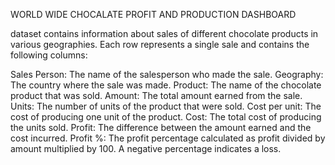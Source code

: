 WORLD WIDE CHOCALATE PROFIT AND PRODUCTION  DASHBOARD


dataset contains information about sales of different chocolate products in various geographies. Each row represents a single sale and contains the following columns:

Sales Person: The name of the salesperson who made the sale.
Geography: The country where the sale was made.
Product: The name of the chocolate product that was sold.
Amount: The total amount earned from the sale.
Units: The number of units of the product that were sold.
Cost per unit: The cost of producing one unit of the product.
Cost: The total cost of producing the units sold.
Profit: The difference between the amount earned and the cost incurred.
Profit %: The profit percentage calculated as profit divided by amount multiplied by 100. A negative percentage indicates a loss.